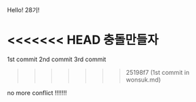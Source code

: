Hello! 28기!

<<<<<<< HEAD
충돌만들자
=======
1st commit
2nd commit
3rd commit
>>>>>>> 25198f7 (1st commit in wonsuk.md)

no more conflict !!!!!!!

